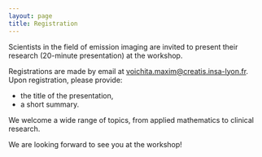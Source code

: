 ```yaml
---
layout: page
title: Registration
---
```


Scientists in the field of emission imaging are invited to present their research (20-minute presentation) at the workshop. 

Registrations are made by email at [voichita.maxim@creatis.insa-lyon.fr](mailto:voichita.maxim@creatis.insa-lyon.fr). Upon registration, please provide:
- the title of the presentation,
- a short summary.

We welcome a wide range of topics, from applied mathematics to clinical research. 

We are looking forward to see you at the workshop!